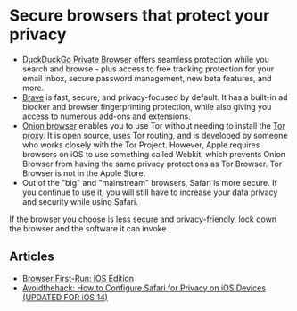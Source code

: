 # Secure browsers that protect your privacy

* [DuckDuckGo Private Browser](https://apps.apple.com/app/duckduckgo-privacy-browser/id663592361?pt=866401&mt=8) offers seamless protection while you search and browse - plus access to free tracking protection for your email inbox, secure password management, new beta features, and more.
* [Brave](https://brave.com/) is fast, secure, and privacy-focused by default. It has a built-in ad blocker and browser fingerprinting protection, while also giving you access to numerous add-ons and extensions.
* [Onion browser](https://apps.apple.com/us/app/onion-browser/id519296448) enables you to use Tor without needing to install the [Tor proxy](tor-proxy.md). It is open source, uses Tor routing, and is developed by someone who works closely with the Tor Project. However, Apple requires browsers on iOS to use something called Webkit, which prevents Onion Browser from having the same privacy protections as Tor Browser. Tor Browser is not in the Apple Store.
* Out of the "big" and "mainstream" browsers, Safari is more secure. If you continue to use it, you will still have to increase your data privacy and security while using Safari.

If the browser you choose is less secure and privacy-friendly, lock down the browser and the software it can invoke.

## Articles

* [Browser First-Run: iOS Edition](https://brave.com/ios-browser-first-run/)
* [Avoidthehack: How to Configure Safari for Privacy on iOS Devices (UPDATED FOR iOS 14)](https://avoidthehack.com/configure-safari-privacy-ios)